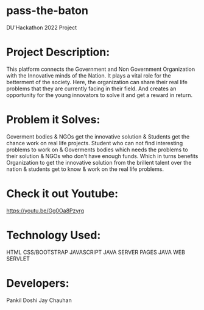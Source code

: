 # pass-the-baton
DU'Hackathon 2022 Project

# Project Description: 
This platform connects the Government and Non Government Organization with the Innovative minds of the Nation. It plays a vital role for the betterment of the society. Here, the organization can share their real life problems that they are currently facing in their field. And creates an opportunity for the young innovators to solve it and get a reward in return.

# Problem it Solves: 
Goverment bodies & NGOs get the innovative solution & Students get the chance work on real life projects. Student who can not find interesting problems to work on & Goverments bodies which needs the problems to their solution & NGOs who don't have enough funds. Which in turns benefits Organization to get the innovative solution from the brillent talent over the nation & students get to know & work on the real life problems.

# Check it out Youtube:
https://youtu.be/Gg0Oa8Pzyrg

# Technology Used:
HTML
CSS/BOOTSTRAP
JAVASCRIPT
JAVA SERVER PAGES
JAVA WEB SERVLET

# Developers:
Pankil Doshi
Jay Chauhan

